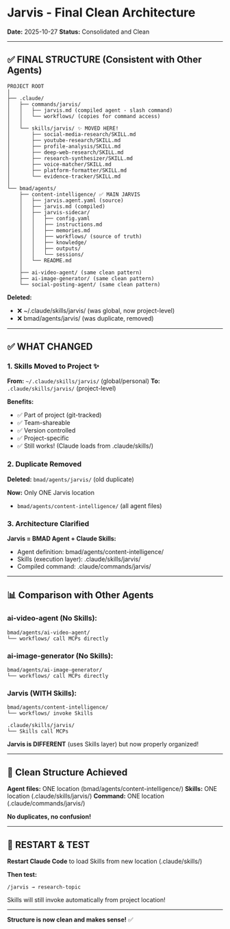 # Jarvis - Final Clean Architecture

**Date:** 2025-10-27
**Status:** Consolidated and Clean

---

## ✅ FINAL STRUCTURE (Consistent with Other Agents)

```
PROJECT ROOT
│
├── .claude/
│   ├── commands/jarvis/
│   │   ├── jarvis.md (compiled agent - slash command)
│   │   └── workflows/ (copies for command access)
│   │
│   └── skills/jarvis/ ✨ MOVED HERE!
│       ├── social-media-research/SKILL.md
│       ├── youtube-research/SKILL.md
│       ├── profile-analysis/SKILL.md
│       ├── deep-web-research/SKILL.md
│       ├── research-synthesizer/SKILL.md
│       ├── voice-matcher/SKILL.md
│       ├── platform-formatter/SKILL.md
│       └── evidence-tracker/SKILL.md
│
└── bmad/agents/
    ├── content-intelligence/ ✅ MAIN JARVIS
    │   ├── jarvis.agent.yaml (source)
    │   ├── jarvis.md (compiled)
    │   ├── jarvis-sidecar/
    │   │   ├── config.yaml
    │   │   ├── instructions.md
    │   │   ├── memories.md
    │   │   ├── workflows/ (source of truth)
    │   │   ├── knowledge/
    │   │   ├── outputs/
    │   │   └── sessions/
    │   └── README.md
    │
    ├── ai-video-agent/ (same clean pattern)
    ├── ai-image-generator/ (same clean pattern)
    └── social-posting-agent/ (same clean pattern)
```

**Deleted:**

- ❌ ~/.claude/skills/jarvis/ (was global, now project-level)
- ❌ bmad/agents/jarvis/ (was duplicate, removed)

---

## ✅ WHAT CHANGED

### 1. Skills Moved to Project ✨

**From:** `~/.claude/skills/jarvis/` (global/personal)
**To:** `.claude/skills/jarvis/` (project-level)

**Benefits:**

- ✅ Part of project (git-tracked)
- ✅ Team-shareable
- ✅ Version controlled
- ✅ Project-specific
- ✅ Still works! (Claude loads from .claude/skills/)

### 2. Duplicate Removed

**Deleted:** `bmad/agents/jarvis/` (old duplicate)

**Now:** Only ONE Jarvis location

- `bmad/agents/content-intelligence/` (all agent files)

### 3. Architecture Clarified

**Jarvis = BMAD Agent + Claude Skills:**

- Agent definition: bmad/agents/content-intelligence/
- Skills (execution layer): .claude/skills/jarvis/
- Compiled command: .claude/commands/jarvis/

---

## 📊 Comparison with Other Agents

### ai-video-agent (No Skills):

```
bmad/agents/ai-video-agent/
└── workflows/ call MCPs directly
```

### ai-image-generator (No Skills):

```
bmad/agents/ai-image-generator/
└── workflows/ call MCPs directly
```

### Jarvis (WITH Skills):

```
bmad/agents/content-intelligence/
└── workflows/ invoke Skills

.claude/skills/jarvis/
└── Skills call MCPs
```

**Jarvis is DIFFERENT** (uses Skills layer) but now properly organized!

---

## 🎯 Clean Structure Achieved

**Agent files:** ONE location (bmad/agents/content-intelligence/)
**Skills:** ONE location (.claude/skills/jarvis/)
**Command:** ONE location (.claude/commands/jarvis/)

**No duplicates, no confusion!**

---

## 🔄 RESTART & TEST

**Restart Claude Code** to load Skills from new location (.claude/skills/)

**Then test:**

```
/jarvis → research-topic
```

Skills will still invoke automatically from project location!

---

**Structure is now clean and makes sense!** ✅
